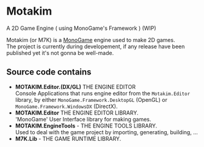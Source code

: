 # Motakim
A 2D Game Engine ( using MonoGame's Framework ) (WIP)

Motakim (or M7K) is a [MonoGame](https://www.monogame.net) engine used to make 2D games.\
The project is currently during developement, if any release have been published yet it's not gonna be well-made.

## Source code contains

- **MOTAKIM.Editor.(DX/GL)** 
THE ENGINE EDITOR\
Console Applications that runs engine editor from the `Motakim.Editor` library, by either `MonoGame.Framework.DesktopGL` (OpenGL) or `MonoGame.Framework.WindowsDX` (DirectX).
- **MOTAKIM.Editor** 
THE ENGINE EDITOR LIBRARY.\
'MonoGame' User Interface library for making games.
- **MOTAKIM.EngineTools** -
THE ENGINE TOOLS LIBRARY. \
Used to deal with the game project by importing, generating, building, ... 
- **M7K.Lib** - THE GAME RUNTIME LIBRARY.

